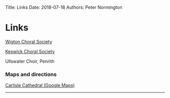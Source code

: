 Title: Links
Date: 2018-07-18
Authors: Peter Normington

# Links

[Wigton Choral Society](https://www.wigtonchoral.org.uk)

[Keswick Choral Society](https://keswickchoralsociety.org.uk/)

Ullswater Choir, Penrith

### Maps and directions

[Carlisle Cathedral (Google Maps)](https://goo.gl/maps/2Cfc9ViNfqoYtSxi7)

---
